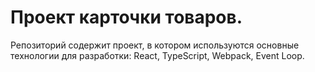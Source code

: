 # Проект карточки товаров.
Репозиторий содержит проект, в котором используются основные технологии для разработки: React, TypeScript, Webpack, Event Loop.
